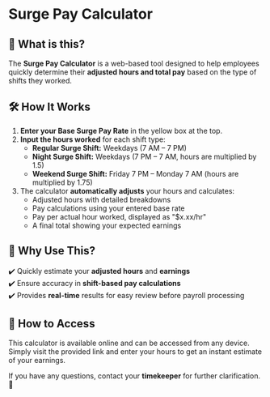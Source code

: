 # Surge Pay Calculator

## 📌 What is this?
The **Surge Pay Calculator** is a web-based tool designed to help employees quickly determine their **adjusted hours and total pay** based on the type of shifts they worked.

## 🛠 How It Works
1. **Enter your Base Surge Pay Rate** in the yellow box at the top.
2. **Input the hours worked** for each shift type:
   - **Regular Surge Shift:** Weekdays (7 AM – 7 PM)
   - **Night Surge Shift:** Weekdays (7 PM – 7 AM, hours are multiplied by 1.5)
   - **Weekend Surge Shift:** Friday 7 PM – Monday 7 AM (hours are multiplied by 1.75)
3. The calculator **automatically adjusts** your hours and calculates:
   - Adjusted hours with detailed breakdowns
   - Pay calculations using your entered base rate
   - Pay per actual hour worked, displayed as "$x.xx/hr"
   - A final total showing your expected earnings

## 🎯 Why Use This?
✔️ Quickly estimate your **adjusted hours** and **earnings**  
✔️ Ensure accuracy in **shift-based pay calculations**  
✔️ Provides **real-time** results for easy review before payroll processing  

## 🔗 How to Access
This calculator is available online and can be accessed from any device. Simply visit the provided link and enter your hours to get an instant estimate of your earnings.

If you have any questions, contact your **timekeeper** for further clarification. 🚀
